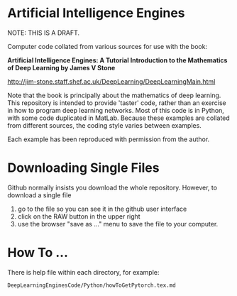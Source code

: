 # Artificial Intelligence Engines

NOTE: THIS IS A DRAFT.

Computer code collated from various sources for use with the book: 
    
**Artificial Intelligence Engines: 
      A Tutorial Introduction to the Mathematics of Deep Learning
        by James V Stone**

http://jim-stone.staff.shef.ac.uk/DeepLearning/DeepLearningMain.html

Note that the book is principally about the mathematics of deep learning.
This repository is intended to provide 'taster' code, rather than an exercise in how to program deep learning networks. Most of this code is in Python, with some code duplicated in MatLab. Because these examples are collated from different sources, the coding style varies between examples.

Each example has been reproduced with permission from the author.

Downloading Single Files
========================
Github normally insists you download the whole repository.
However, to download a single file
1) go to the file so you can see it in the github user interface 
2) click on the RAW button in the upper right
3) use the browser "save as ..." menu to save the file to your computer. 

How To ...
===========
There is help file within each directory, for example:

    DeepLearningEnginesCode/Python/howToGetPytorch.tex.md
